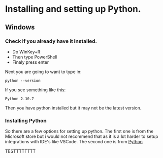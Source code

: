 # Installing and setting up Python.


## Windows

### Check if you already have it installed.

- Do WinKey+R 
- Then type PowerShell
- Finaly press enter

Next you are going to want to type in:

`python --version`

If you see something like this:

`Python 2.10.7`

Then you have python installed but it may not be the latest version.


### Installing Python

So there are a few options for setting up python.
The first one is from the Microsoft store but i would not recommend that as it is a lot harder to setup integrations with IDE's like VSCode.
The second one is from [Python](https://www.python.org/downloads/)

TESTTTTTTTT
